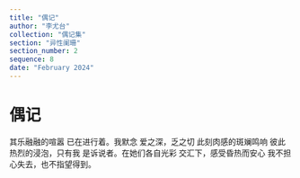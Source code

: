 ```yaml
---
title: "偶记"
author: "李尤台"
collection: "偶记集"
section: "异性阑珊"
section_number: 2
sequence: 8
date: "February 2024"
---
```


# 偶记

其乐融融的喧嚣
已在进行着。我默念
爱之深，乏之切
此刻肉感的斑斓鸣响
彼此热烈的浸泡，只有我
是诉说者。在她们各自光彩
交汇下，感受昏热而安心
我不担心失去，也不指望得到。
